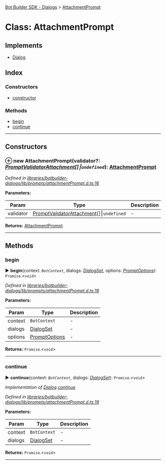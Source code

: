 [Bot Builder SDK - Dialogs](../README.md) > [AttachmentPrompt](../classes/botbuilder_dialogs.attachmentprompt.md)



# Class: AttachmentPrompt

## Implements

* [Dialog](../interfaces/botbuilder_dialogs.dialog.md)

## Index

### Constructors

* [constructor](botbuilder_dialogs.attachmentprompt.md#constructor)


### Methods

* [begin](botbuilder_dialogs.attachmentprompt.md#begin)
* [continue](botbuilder_dialogs.attachmentprompt.md#continue)



---
## Constructors
<a id="constructor"></a>


### ⊕ **new AttachmentPrompt**(validator?: *[PromptValidator](../#promptvalidator)[Attachment]()[]⎮`undefined`*): [AttachmentPrompt](botbuilder_dialogs.attachmentprompt.md)


*Defined in [libraries/botbuilder-dialogs/lib/prompts/attachmentPrompt.d.ts:16](https://github.com/Microsoft/botbuilder-js/blob/59b50cb/libraries/botbuilder-dialogs/lib/prompts/attachmentPrompt.d.ts#L16)*



**Parameters:**

| Param | Type | Description |
| ------ | ------ | ------ |
| validator | [PromptValidator](../#promptvalidator)[Attachment]()[]⎮`undefined`   |  - |





**Returns:** [AttachmentPrompt](botbuilder_dialogs.attachmentprompt.md)

---


## Methods
<a id="begin"></a>

###  begin

► **begin**(context: *`BotContext`*, dialogs: *[DialogSet](botbuilder_dialogs.dialogset.md)*, options: *[PromptOptions](../interfaces/botbuilder_dialogs.promptoptions.md)*): `Promise`.<`void`>



*Defined in [libraries/botbuilder-dialogs/lib/prompts/attachmentPrompt.d.ts:18](https://github.com/Microsoft/botbuilder-js/blob/59b50cb/libraries/botbuilder-dialogs/lib/prompts/attachmentPrompt.d.ts#L18)*



**Parameters:**

| Param | Type | Description |
| ------ | ------ | ------ |
| context | `BotContext`   |  - |
| dialogs | [DialogSet](botbuilder_dialogs.dialogset.md)   |  - |
| options | [PromptOptions](../interfaces/botbuilder_dialogs.promptoptions.md)   |  - |





**Returns:** `Promise`.<`void`>





___

<a id="continue"></a>

###  continue

► **continue**(context: *`BotContext`*, dialogs: *[DialogSet](botbuilder_dialogs.dialogset.md)*): `Promise`.<`void`>



*Implementation of [Dialog](../interfaces/botbuilder_dialogs.dialog.md).[continue](../interfaces/botbuilder_dialogs.dialog.md#continue)*

*Defined in [libraries/botbuilder-dialogs/lib/prompts/attachmentPrompt.d.ts:19](https://github.com/Microsoft/botbuilder-js/blob/59b50cb/libraries/botbuilder-dialogs/lib/prompts/attachmentPrompt.d.ts#L19)*



**Parameters:**

| Param | Type | Description |
| ------ | ------ | ------ |
| context | `BotContext`   |  - |
| dialogs | [DialogSet](botbuilder_dialogs.dialogset.md)   |  - |





**Returns:** `Promise`.<`void`>





___


